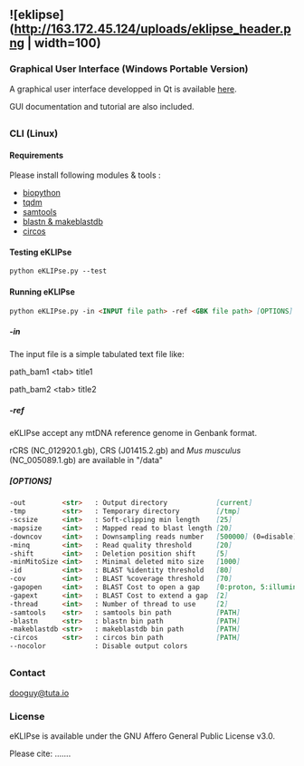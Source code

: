 ## ![eklipse](http://163.172.45.124/uploads/eklipse_header.png | width=100)


### Graphical User Interface (Windows Portable Version)

A graphical user interface developped in Qt is available [here](http://163.172.45.124/uploads/eKLIPse_beta-0-2_winPortable.zip).

GUI documentation and tutorial are also included.

##

### CLI (Linux)

#### Requirements
Please install following modules & tools :
- [biopython](https://github.com/biopython/biopython)
- [tqdm](https://github.com/tqdm/tqdm)
- [samtools](https://github.com/samtools/samtools)
- [blastn & makeblastdb](http://ftp.ncbi.nlm.nih.gov/blast/executables/blast+/LATEST/)
- [circos](http://circos.ca/software/download/)


#### Testing eKLIPse

```markdown
python eKLIPse.py --test

```

#### Running eKLIPse

```markdown
python eKLIPse.py -in <INPUT file path> -ref <GBK file path> [OPTIONS]
```

##### -in
The input file is a simple tabulated text file like:

path_bam1 <tab\> title1

path_bam2 <tab\> title2


##### -ref
eKLIPse accept any mtDNA reference genome in Genbank format. 

rCRS (NC_012920.1.gb), CRS (J01415.2.gb) and *Mus musculus* (NC_005089.1.gb) are available in "/data"


##### [OPTIONS]
```markdown
-out         <str>   : Output directory            [current]
-tmp         <str>   : Temporary directory         [/tmp]
-scsize      <int>   : Soft-clipping min length    [25]
-mapsize     <int>   : Mapped read to blast length [20]
-downcov     <int>   : Downsampling reads number   [500000] (0=disable)
-minq        <int>   : Read quality threshold      [20]
-shift       <int>   : Deletion position shift     [5]
-minMitoSize <int>   : Minimal deleted mito size   [1000]
-id          <int>   : BLAST %identity threshold   [80]
-cov         <int>   : BLAST %coverage threshold   [70]
-gapopen     <int>   : BLAST Cost to open a gap    [0:proton, 5:illumina]
-gapext      <int>   : BLAST Cost to extend a gap  [2]
-thread      <int>   : Number of thread to use     [2]
-samtools    <str>   : samtools bin path           [PATH]
-blastn      <str>   : blastn bin path             [PATH]
-makeblastdb <str>   : makeblastdb bin path        [PATH]
-circos      <str>   : circos bin path             [PATH]
--nocolor            : Disable output colors
```

##

### Contact
dooguy@tuta.io


### License
eKLIPse is available under the GNU Affero General Public License v3.0.

Please cite: .......


